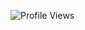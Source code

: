 <!--START_SECTION:waka-->
![Profile Views](http://img.shields.io/badge/Profile%20Views-1-blue)


<!--END_SECTION:waka-->
